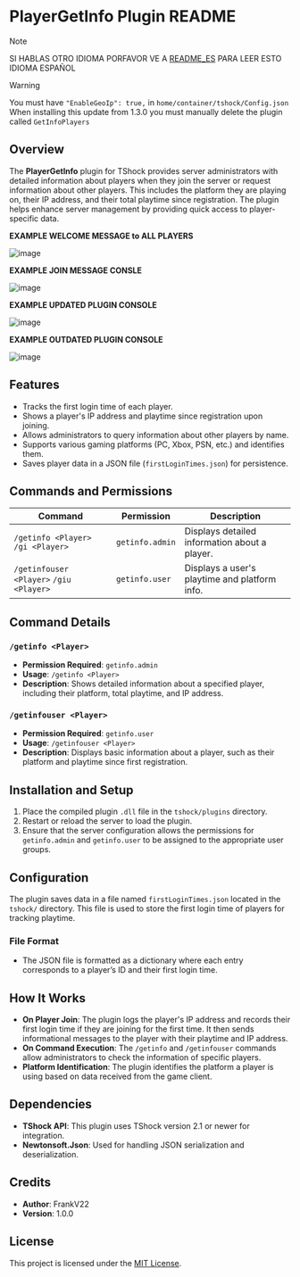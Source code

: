 # PlayerGetInfo Plugin README

> [!NOTE]
> SI HABLAS OTRO IDIOMA PORFAVOR VE A [README_ES](README_ES.md) PARA LEER ESTO IDIOMA ESPAÑOL

> [!WARNING]
> You must have `"EnableGeoIp": true,` in `home/container/tshock/Config.json`
> When installing this update from 1.3.0 you must manually delete the plugin called `GetInfoPlayers`

## Overview
The **PlayerGetInfo** plugin for TShock provides server administrators with detailed information about players when they join the server or request information about other players. This includes the platform they are playing on, their IP address, and their total playtime since registration. The plugin helps enhance server management by providing quick access to player-specific data.


**EXAMPLE WELCOME MESSAGE to ALL PLAYERS**

![image](https://github.com/user-attachments/assets/70c05245-c736-4da4-85b9-0e454a8d5b78)

**EXAMPLE JOIN MESSAGE CONSLE**

![image](https://github.com/user-attachments/assets/cfd9f394-a0f8-43e0-a7b4-23646529e00f)

**EXAMPLE UPDATED PLUGIN CONSOLE**

![image](https://github.com/user-attachments/assets/97d356e6-26a1-446b-a737-332fa655a03d)

**EXAMPLE OUTDATED PLUGIN CONSOLE**

![image](https://github.com/user-attachments/assets/765c1c87-1313-48f9-a421-a8db6e27ce8f)

## Features
- Tracks the first login time of each player.
- Shows a player's IP address and playtime since registration upon joining.
- Allows administrators to query information about other players by name.
- Supports various gaming platforms (PC, Xbox, PSN, etc.) and identifies them.
- Saves player data in a JSON file (`firstLoginTimes.json`) for persistence.

## Commands and Permissions

| Command                | Permission        | Description                              |
|------------------------|-------------------|------------------------------------------|
| `/getinfo <Player>` `/gi <Player>`    | `getinfo.admin`   | Displays detailed information about a player. |
| `/getinfouser <Player>` `/giu <Player>`| `getinfo.user`    | Displays a user's playtime and platform info. |

## Command Details

### `/getinfo <Player>`
- **Permission Required**: `getinfo.admin`
- **Usage**: `/getinfo <Player>`
- **Description**: Shows detailed information about a specified player, including their platform, total playtime, and IP address.

### `/getinfouser <Player>`
- **Permission Required**: `getinfo.user`
- **Usage**: `/getinfouser <Player>`
- **Description**: Displays basic information about a player, such as their platform and playtime since first registration.

## Installation and Setup
1. Place the compiled plugin `.dll` file in the `tshock/plugins` directory.
2. Restart or reload the server to load the plugin.
3. Ensure that the server configuration allows the permissions for `getinfo.admin` and `getinfo.user` to be assigned to the appropriate user groups.

## Configuration
The plugin saves data in a file named `firstLoginTimes.json` located in the `tshock/` directory. This file is used to store the first login time of players for tracking playtime.

### File Format
- The JSON file is formatted as a dictionary where each entry corresponds to a player’s ID and their first login time.

## How It Works
- **On Player Join**: The plugin logs the player's IP address and records their first login time if they are joining for the first time. It then sends informational messages to the player with their playtime and IP address.
- **On Command Execution**: The `/getinfo` and `/getinfouser` commands allow administrators to check the information of specific players.
- **Platform Identification**: The plugin identifies the platform a player is using based on data received from the game client.

## Dependencies
- **TShock API**: This plugin uses TShock version 2.1 or newer for integration.
- **Newtonsoft.Json**: Used for handling JSON serialization and deserialization.

## Credits
- **Author**: FrankV22
- **Version**: 1.0.0

## License
This project is licensed under the [MIT License](LICENSE).

